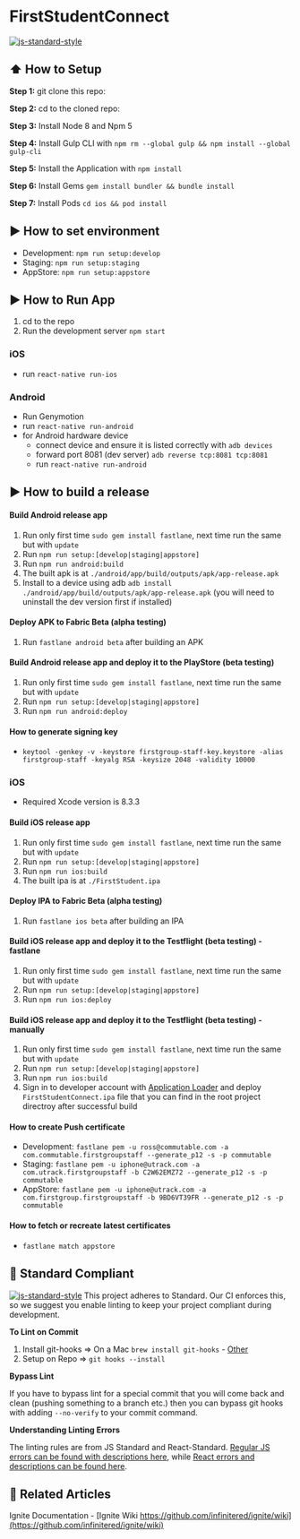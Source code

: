 #  FirstStudentConnect
[![js-standard-style](https://img.shields.io/badge/code%20style-standard-brightgreen.svg?style=flat)](http://standardjs.com/)

## :arrow_up: How to Setup

**Step 1:** git clone this repo:

**Step 2:** cd to the cloned repo:

**Step 3:** Install Node 8 and Npm 5

**Step 4:** Install Gulp CLI with `npm rm --global gulp && npm install --global gulp-cli`

**Step 5:** Install the Application with `npm install`

**Step 6:** Install Gems `gem install bundler && bundle install`

**Step 7:** Install Pods `cd ios && pod install`

## :arrow_forward: How to set environment

  * Development: `npm run setup:develop`
  * Staging: `npm run setup:staging`
  * AppStore: `npm run setup:appstore`

## :arrow_forward: How to Run App

1. cd to the repo
2. Run the development server `npm start`

### iOS
  * run `react-native run-ios`

### Android

  * Run Genymotion
  * run `react-native run-android`
  * for Android hardware device
    * connect device and ensure it is listed correctly with `adb devices`
    * forward port 8081 (dev server) `adb reverse tcp:8081 tcp:8081`
    * run `react-native run-android`


## :arrow_forward: How to build a release

#### Build Android release app
  1. Run only first time `sudo gem install fastlane`, next time run the same but with `update`
  2. Run `npm run setup:[develop|staging|appstore]`
  3. Run `npm run android:build`
  4. The built apk is at `./android/app/build/outputs/apk/app-release.apk`
  5. Install to a device using adb `adb install ./android/app/build/outputs/apk/app-release.apk`
     (you will need to uninstall the dev version first if installed)

#### Deploy APK to Fabric Beta (alpha testing)
  1. Run `fastlane android beta` after building an APK

#### Build Android release app and deploy it to the PlayStore (beta testing)
  1. Run only first time `sudo gem install fastlane`, next time run the same but with `update`
  2. Run `npm run setup:[develop|staging|appstore]`
  3. Run `npm run android:deploy`

#### How to generate signing key
  * `keytool -genkey -v -keystore firstgroup-staff-key.keystore -alias firstgroup-staff -keyalg RSA -keysize 2048 -validity 10000`

### iOS

* Required Xcode version is 8.3.3

#### Build iOS release app
  1. Run only first time `sudo gem install fastlane`, next time run the same but with `update`
  2. Run `npm run setup:[develop|staging|appstore]`
  2. Run `npm run ios:build`
  3. The built ipa is at `./FirstStudent.ipa`

#### Deploy IPA to Fabric Beta (alpha testing)
  1. Run `fastlane ios beta` after building an IPA

#### Build iOS release app and deploy it to the Testflight (beta testing) - fastlane
  1. Run only first time `sudo gem install fastlane`, next time run the same but with `update`
  2. Run `npm run setup:[develop|staging|appstore]`
  3. Run `npm run ios:deploy`

#### Build iOS release app and deploy it to the Testflight (beta testing) - manually
  1. Run only first time `sudo gem install fastlane`, next time run the same but with `update`
  2. Run `npm run setup:[develop|staging|appstore]`
  3. Run `npm run ios:build`
  4. Sign in to developer account with [Application Loader](http://help.apple.com/itc/apploader/#/apdATD1E12-D1E1A1303-D1E12A1126) and deploy `FirstStudentConnect.ipa` file that you can find in the root project directroy after successful build

#### How to create Push certificate
  * Development: `fastlane pem -u ross@commutable.com -a com.commutable.firstgroupstaff --generate_p12 -s -p commutable`
  * Staging: `fastlane pem -u iphone@utrack.com -a com.utrack.firstgroupstaff -b C2W62EMZ72 --generate_p12 -s -p commutable`
  * AppStore: `fastlane pem -u iphone@utrack.com -a com.firstgroup.firstgroupstaff -b 9BD6VT39FR --generate_p12 -s -p commutable`

#### How to fetch or recreate latest certificates
  * `fastlane match appstore`

## :no_entry_sign: Standard Compliant

[![js-standard-style](https://cdn.rawgit.com/feross/standard/master/badge.svg)](https://github.com/feross/standard)
This project adheres to Standard.  Our CI enforces this, so we suggest you enable linting to keep your project compliant during development.

**To Lint on Commit**

1. Install git-hooks => On a Mac `brew install git-hooks` - [Other](https://github.com/icefox/git-hooks/)
2. Setup on Repo => `git hooks --install`

**Bypass Lint**

If you have to bypass lint for a special commit that you will come back and clean (pushing something to a branch etc.) then you can bypass git hooks with adding `--no-verify` to your commit command.

**Understanding Linting Errors**

The linting rules are from JS Standard and React-Standard.  [Regular JS errors can be found with descriptions here](http://eslint.org/docs/rules/), while [React errors and descriptions can be found here](https://github.com/yannickcr/eslint-plugin-react).

## :open_file_folder: Related Articles
Ignite Documentation - [Ignite Wiki https://github.com/infinitered/ignite/wiki](https://github.com/infinitered/ignite/wiki)
